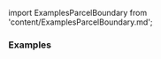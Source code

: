 import ExamplesParcelBoundary from 'content/ExamplesParcelBoundary.md';

### Examples

<ExamplesParcelBoundary />
